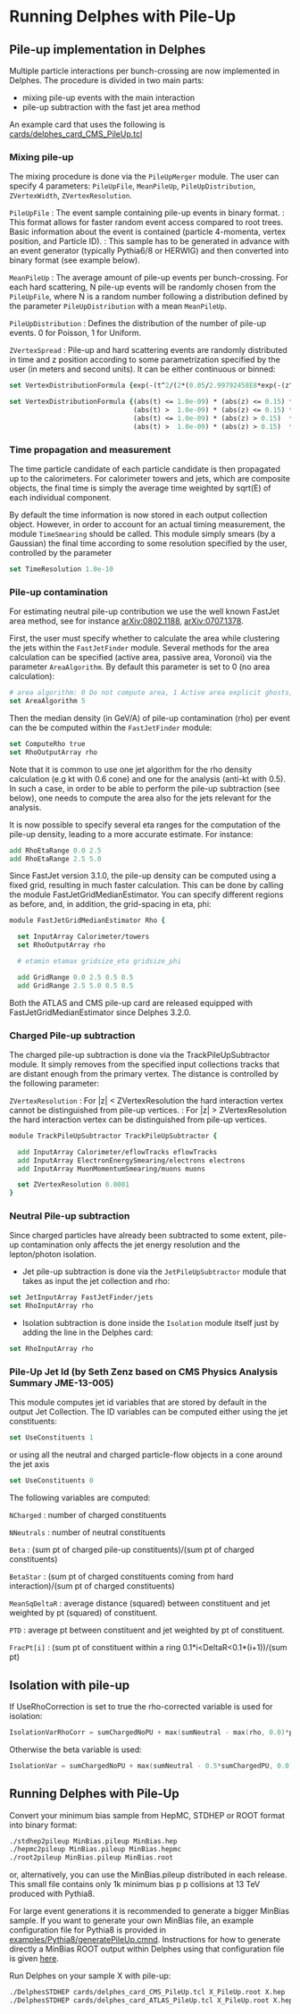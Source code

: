 # Running Delphes with Pile-Up

## Pile-up implementation in Delphes

Multiple particle interactions per bunch-crossing are now implemented in Delphes. The procedure is divided in two main parts:

- mixing pile-up events with the main interaction
- pile-up subtraction with the fast jet area method

An example card that uses the following is [cards/delphes_card_CMS_PileUp.tcl]($source$/cards/delphes_card_CMS_PileUp.tcl)

### Mixing pile-up

The mixing procedure is done via the `PileUpMerger` module. The user can specify 4 parameters: `PileUpFile`, `MeanPileUp`, `PileUpDistribution`, `ZVertexWidth`, `ZVertexResolution`.

`PileUpFile`
: The event sample containing pile-up events in binary format.
: This format allows for faster random event access compared to root trees. Basic information about the event is contained (particle 4-momenta, vertex position, and Particle ID).
: This sample has to be generated in advance with an event generator (typically Pythia6/8 or HERWIG) and then converted into binary format (see example below).

`MeanPileUp`
: The average amount of pile-up events per bunch-crossing. For each hard scattering, N pile-up events will be randomly chosen from the `PileUpFile`, where N is a random number following a distribution defined by the parameter `PileUpDistribution` with a mean `MeanPileUp`.

`PileUpDistribution`
: Defines the distribution of the number of pile-up events. 0 for Poisson, 1 for Uniform.

`ZVertexSpread`
: Pile-up and hard scattering events are randomly distributed in time and z position according to some parametrization specified by the user (in meters and second units). It can be either continuous or binned:

```tcl
set VertexDistributionFormula {exp(-(t^2/(2*(0.05/2.99792458E8*exp(-(z^2/(2*(0.05)^2))))^2)))}
```

```tcl
set VertexDistributionFormula {(abs(t) <= 1.0e-09) * (abs(z) <= 0.15) * (1.00) +
                               (abs(t) >  1.0e-09) * (abs(z) <= 0.15) * (0.00) +
                               (abs(t) <= 1.0e-09) * (abs(z) > 0.15)  * (0.00) +
                               (abs(t) >  1.0e-09) * (abs(z) > 0.15)  * (0.00)}
```

### Time propagation and measurement

The time particle candidate of each particle candidate is then propagated up to the calorimeters. For calorimeter towers and jets, which are composite objects, the final time is simply the average time weighted by sqrt(E) of each individual component.

By default the time information is now stored in each output collection object. However, in order to account for an actual timing measurement, the module `TimeSmearing` should be called. This module simply smears (by a Gaussian) the final time according to some resolution specified by the user, controlled by the parameter

```tcl
set TimeResolution 1.0e-10
```

### Pile-up contamination

For estimating neutral pile-up contribution we use the well known FastJet area method, see for instance [arXiv:0802.1188]($arxiv$/0802.1188), [arXiv:0707.1378]($arxiv$/0707.1378).

First, the user must specify whether to calculate the area while clustering the jets within the `FastJetFinder` module. Several methods for the area calculation can be specified (active area, passive area, Voronoi) via the parameter `AreaAlgorithm`. By default this parameter is set to 0 (no area calculation):

```tcl
# area algorithm: 0 Do not compute area, 1 Active area explicit ghosts, 2 One ghost passive area, 3 Passive area, 4 Voronoi, 5 Active area
set AreaAlgorithm 5
```

Then the median density (in GeV/A) of pile-up contamination (rho) per event can the be computed within the `FastJetFinder` module:

```tcl
set ComputeRho true
set RhoOutputArray rho
```

Note that it is common to use one jet algorithm for the rho density calculation (e.g kt with 0.6 cone) and one for the analysis (anti-kt with 0.5). In such a case, in order to be able to perform the pile-up subtraction (see below), one needs to compute the area also for the jets relevant for the analysis.

It is now possible to specify several eta ranges for the computation of the pile-up density, leading to a more accurate estimate. For instance:

```tcl
add RhoEtaRange 0.0 2.5
add RhoEtaRange 2.5 5.0
```

Since FastJet version 3.1.0, the pile-up density can be computed using a fixed grid, resulting in much faster calculation. This can be done by calling the module FastJetGridMedianEstimator. You can specify different regions as before, and, in addition, the grid-spacing in eta, phi:

```tcl
module FastJetGridMedianEstimator Rho {

  set InputArray Calorimeter/towers
  set RhoOutputArray rho

  # etamin etamax gridsize_eta gridsize_phi

  add GridRange 0.0 2.5 0.5 0.5
  add GridRange 2.5 5.0 0.5 0.5
```

Both the ATLAS and CMS pile-up card are released equipped with FastJetGridMedianEstimator since Delphes 3.2.0.

### Charged Pile-up subtraction

The charged pile-up subtraction is done via the TrackPileUpSubtractor module. It simply removes from the specified input collections tracks that are distant enough from the primary vertex. The distance is controlled by the following parameter:

`ZVertexResolution`
: For |z| \< ZVertexResolution the hard interaction vertex cannot be distinguished from pile-up vertices.
: For |z| > ZVertexResolution the hard interaction vertex can be distinguished from pile-up vertices.

```tcl
module TrackPileUpSubtractor TrackPileUpSubtractor {

  add InputArray Calorimeter/eflowTracks eflowTracks
  add InputArray ElectronEnergySmearing/electrons electrons
  add InputArray MuonMomentumSmearing/muons muons

  set ZVertexResolution 0.0001
}
```

### Neutral Pile-up subtraction

Since charged particles have already been subtracted to some extent, pile-up contamination only affects the jet energy resolution and the lepton/photon isolation.

- Jet pile-up subtraction is done via the `JetPileUpSubtractor` module that takes as input the jet collection and rho:

```tcl
set JetInputArray FastJetFinder/jets
set RhoInputArray rho
```

- Isolation subtraction is done inside the `Isolation` module itself just by adding the line in the Delphes card:

```tcl
set RhoInputArray rho
```

### Pile-Up Jet Id (by Seth Zenz based on CMS Physics Analysis Summary JME-13-005)

This module computes jet id variables that are stored by default in the output Jet Collection. The ID variables can be computed either using the jet constituents:

```tcl
set UseConstituents 1
```

or using all the neutral and charged particle-flow objects in a cone around the jet axis

```tcl
set UseConstituents 0
```

The following variables are computed:

`NCharged`
: number of charged constituents

`NNeutrals`
: number of neutral constituents

`Beta`
: (sum pt of charged pile-up constituents)/(sum pt of charged constituents)

`BetaStar`
: (sum pt of charged constituents coming from hard interaction)/(sum pt of charged constituents)

`MeanSqDeltaR`
: average distance (squared) between constituent and jet weighted by pt (squared) of constituent.

`PTD`
: average pt between constituent and jet weighted by pt of constituent.

`FracPt[i]`
: (sum pt of constituent within a ring 0.1\*i\<DeltaR\<0.1\*(i+1))/(sum pt)

## Isolation with pile-up

If UseRhoCorrection is set to true the rho-corrected variable is used for isolation:

```c++
IsolationVarRhoCorr = sumChargedNoPU + max(sumNeutral - max(rho, 0.0)*pi*R^2, 0.0)
```

Otherwise the beta variable is used:

```c++
IsolationVar = sumChargedNoPU + max(sumNeutral - 0.5*sumChargedPU, 0.0)
```

## Running Delphes with Pile-Up

Convert your minimum bias sample from HepMC, STDHEP or ROOT format into binary format:

```sh
./stdhep2pileup MinBias.pileup MinBias.hep
./hepmc2pileup MinBias.pileup MinBias.hepmc
./root2pileup MinBias.pileup MinBias.root
```

or, alternatively, you can use the MinBias.pileup distributed in each release. This small file contains only 1k minimum bias p p collisions at 13 TeV produced with Pythia8.

For large event generations it is recommended to generate a bigger MinBias sample. If you want to generate your own MinBias file, an example configuration file for Pythia8 is provided in [examples/Pythia8/generatePileUp.cmnd]($source$/examples/Pythia8/generatePileUp.cmnd). Instructions for how to generate directly a MinBias ROOT output within Delphes using that configuration file is given [here](/workbook/pythia8).

Run Delphes on your sample X with pile-up:

```sh
./DelphesSTDHEP cards/delphes_card_CMS_PileUp.tcl X_PileUp.root X.hep
./DelphesSTDHEP cards/delphes_card_ATLAS_PileUp.tcl X_PileUp.root X.hep
```
